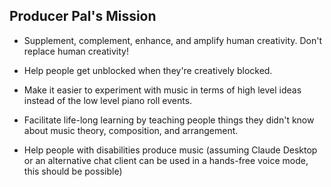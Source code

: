 ## Producer Pal's Mission

- Supplement, complement, enhance, and amplify human creativity. Don't replace
  human creativity!

- Help people get unblocked when they're creatively blocked.

- Make it easier to experiment with music in terms of high level ideas instead
  of the low level piano roll events.

- Facilitate life-long learning by teaching people things they didn't know about
  music theory, composition, and arrangement.

- Help people with disabilities produce music (assuming Claude Desktop or an
  alternative chat client can be used in a hands-free voice mode, this should be
  possible)
